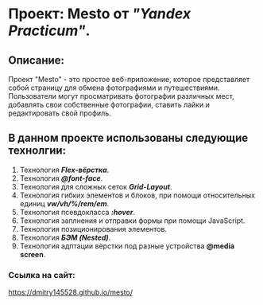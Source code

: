 # Проект: Mesto от _"Yandex Practicum"_.

## Описание:

Проект "Mesto" - это простое веб-приложение, которое представляет собой страницу для обмена фотографиями и путешествиями. Пользователи могут просматривать фотографии различных мест, добавлять свои собственные фотографии, ставить лайки и редактировать свой профиль.

## В данном проекте использованы следующие технолгии:

1. Технология ___Flex-вёрстка___.
2. Технология ___@font-face___.
3. Технология для сложных сеток ___Grid-Layout___.
4. Технология гибких элементов и блоков, при помощи относительных единиц ___vw/vh/%/rem/em___.
5. Технология псевдокласса ___:hover___.
6. Технология заплнения и отправки формы при помощи JavaScript.
6. Технология позиционирования элементов.
7. Технология ___БЭМ (Nested)___.
8. Технология адптации вёрстки под разные устройства __@media screen__.

### Ссылка на сайт:

https://dmitry145528.github.io/mesto/